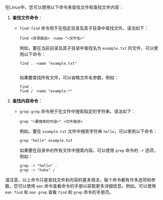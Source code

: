 在Linux中，您可以使用以下命令来查找文件和查找文件内容：

1. **查找文件命令**：
   - `find`: `find` 命令用于在指定目录及其子目录中查找文件。语法如下：
     ```
     find <目录路径> -name "<文件名>"
     ```
     例如，要在当前目录及其子目录中查找名为 `example.txt` 的文件，可以使用以下命令：
     ```
     find . -name "example.txt"
    
     ```
     如果要查找所有文件，可以省略文件名参数，例如：
     ```
     find . 
     find / -name "example.*"
     ```

2. **查找内容命令**：
   - `grep`: `grep` 命令用于在文件中搜索指定的字符串。语法如下：
     ```
     grep "<要搜索的内容>" <文件路径>
     ```
     例如，要在 `example.txt` 文件中搜索字符串 `hello`，可以使用以下命令：
     ```
     grep "hello" example.txt
     ```
     如果要在目录中的所有文件中搜索内容，可以使用 `grep` 命令的 `-r` 选项，例如：
     ```
     grep -r "hello" .
     grep -r "haha" /
     ```

请注意，以上命令只是查找文件和内容的基本用法，每个命令都有许多选项和参数，您可以使用 `man` 命令查看命令的手册以获取更多详细信息。例如，可以使用 `man find` 和 `man grep` 查看 `find` 和 `grep` 命令的手册页。